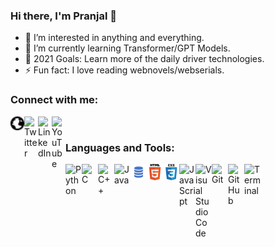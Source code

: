 ### Hi there, I'm Pranjal 👋

- 👀 I’m interested in anything and everything.
- 🌱 I’m currently learning Transformer/GPT Models.
- 🥅 2021 Goals: Learn more of the daily driver technologies.
- ⚡ Fun fact: I love reading webnovels/webserials.

### Connect with me:

[<img align="left" alt="Pranjal's History" width="22px" src="https://raw.githubusercontent.com/iconic/open-iconic/master/svg/globe.svg" />][website]
[<img align="left" alt="Twitter" width="22px" src="https://cdn.jsdelivr.net/npm/simple-icons@v3/icons/twitter.svg" />][twitter]
[<img align="left" alt="LinkedIn" width="22px" src="https://cdn.jsdelivr.net/npm/simple-icons@v3/icons/linkedin.svg" />][linkedin]
[<img align="left" alt="YouTube" width="22px" src="https://cdn.jsdelivr.net/npm/simple-icons@v3/icons/youtube.svg" />][youtube]

<br />

### Languages and Tools:

[<img align="left" alt="Python" width="26px" src="https://cdn.svgporn.com/logos/python.svg?response-content-disposition=attachment%3Bfilename%3Dpython.svg" />][python]
[<img align="left" alt="C" width="26px" src="https://cdn.svgporn.com/logos/c.svg?response-content-disposition=attachment%3Bfilename%3Dc.svg" />][C]
[<img align="left" alt="C++" width="26px" src="https://cdn.svgporn.com/logos/c-plusplus.svg?response-content-disposition=attachment%3Bfilename%3Dc-plusplus.svg" />][C++]
[<img align="left" alt="Java" width="26px" src="https://cdn.svgporn.com/logos/java.svg?response-content-disposition=attachment%3Bfilename%3Djava.svg" />][Java]
[<img align="left" alt="SQL" width="26px" src="https://raw.githubusercontent.com/github/explore/80688e429a7d4ef2fca1e82350fe8e3517d3494d/topics/sql/sql.png" />][SQL]
[<img align="left" alt="HTML5" width="26px" src="https://raw.githubusercontent.com/github/explore/80688e429a7d4ef2fca1e82350fe8e3517d3494d/topics/html/html.png" />][HTML5]
[<img align="left" alt="CSS3" width="26px" src="https://raw.githubusercontent.com/github/explore/80688e429a7d4ef2fca1e82350fe8e3517d3494d/topics/css/css.png" />][CSS3]
[<img align="left" alt="JavaScript" width="26px" src="https://cdn.svgporn.com/logos/javascript.svg?response-content-disposition=attachment%3Bfilename%3Djavascript.svg" />][Javascript]
[<img align="left" alt="Visual Studio Code" width="26px" src="https://cdn.svgporn.com/logos/visual-studio-code.svg?response-content-disposition=attachment%3Bfilename%3Dvisual-studio-code.svg" />][VSCode]
[<img align="left" alt="Git" width="26px" src="https://cdn.svgporn.com/logos/git-icon.svg?response-content-disposition=attachment%3Bfilename%3Dgit-icon.svg" />][Git]
[<img align="left" alt="GitHub" width="26px" src="https://github.githubassets.com/favicons/favicon-dark.svg" />][Github]
[<img align="left" alt="Terminal" width="26px" src="https://cdn.svgporn.com/logos/terminal.svg?response-content-disposition=attachment%3Bfilename%3Dterminal.svg" />][Terminal]

<br />
<br />

[python]: https://www.python.org/
[website]: https://alwayssmiling.github.io/Pranjal-s-History/
[twitter]: https://twitter.com/PersonalPranjal
[youtube]: https://www.youtube.com/channel/UCm887FiwwVPn-hLsA7Bbi-A
[linkedin]: https://www.linkedin.com/in/pranjal-roy-vishvakarma/
[C]: https://en.wikipedia.org/wiki/C_(programming_language)
[C++]: https://isocpp.org/
[Java]: https://www.java.com/
[SQL]: http://www.sqlite.org/
[HTML5]: http://www.w3.org/TR/html5/
[CSS3]: http://www.w3.org/TR/CSS/
[Javascript]: https://developer.mozilla.org/en-US/docs/Web/JavaScript
[VSCode]: https://code.visualstudio.com/
[Git]: https://git-scm.com/
[Github]: https://github.com/
[Terminal]: https://en.wikipedia.org/wiki/Terminal_emulator

